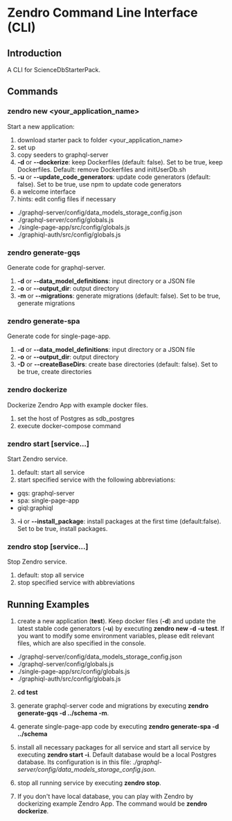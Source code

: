 # Zendro Command Line Interface (CLI)
## Introduction
A CLI for ScienceDbStarterPack.

## Commands
### zendro new <your_application_name>
Start a new application:
1. download starter pack to folder <your_application_name>
2. set up
3. copy seeders to graphql-server
4. **-d** or **--dockerize**: keep Dockerfiles (default: false). Set to be true, keep Dockerfiles. Default: remove Dockerfiles and initUserDb.sh
5. **-u** or **--update_code_generators**: update code generators (default: false). Set to be true, use npm to update code generators
6. a welcome interface
7. hints: edit config files if necessary
* ./graphql-server/config/data_models_storage_config.json 
* ./graphql-server/config/globals.js
* ./single-page-app/src/config/globals.js
* ./graphiql-auth/src/config/globals.js

### zendro generate-gqs
Generate code for graphql-server.
1. **-d** or **--data_model_definitions**: input directory or a JSON file
2. **-o** or **--output_dir**: output directory
3. **-m** or **--migrations**: generate migrations (default: false). Set to be true, generate migrations

### zendro generate-spa
Generate code for single-page-app.
1. **-d** or **--data_model_definitions**: input directory or a JSON file
2. **-o** or **--output_dir**: output directory
3. **-D** or **--createBaseDirs**: create base directories (default: false). Set to be true, create directories

### zendro dockerize 
Dockerize Zendro App with example docker files.
1. set the host of Postgres as sdb_postgres
2. execute docker-compose command

### zendro start [service...]
Start Zendro service.
1. default: start all service
2. start specified service with the following abbreviations:
* gqs: graphql-server
* spa: single-page-app
* giql:graphiql
3. **-i** or **--install_package**: install packages at the first time (default:false). Set to be true, install packages.

### zendro stop [service…]
Stop Zendro service.
1. default: stop all service
2. stop specified service with abbreviations

## Running Examples
1. create a new application (**test**). Keep docker files (**-d**) and update the latest stable code generators (**-u**) by executing  __zendro new -d -u test__. If you want to modify some environment variables, please edit relevant files, which are also specified in the console.
* ./graphql-server/config/data_models_storage_config.json 
* ./graphql-server/config/globals.js
* ./single-page-app/src/config/globals.js
* ./graphiql-auth/src/config/globals.js
  
2. __cd test__

3. generate graphql-server code and migrations by executing __zendro generate-gqs -d ../schema -m__.

4. generate single-page-app code by executing __zendro generate-spa -d ../schema__

5. install all necessary packages for all service and start all service by executing **zendro start -i**. Default database would be a local Postgres database. Its configuration is in this file: *./graphql-server/config/data_models_storage_config.json*.
   
6. stop all running service by executing **zendro stop**.

7. If you don't have local database, you can play with Zendro by dockerizing example Zendro App. The command would be **zendro dockerize**.